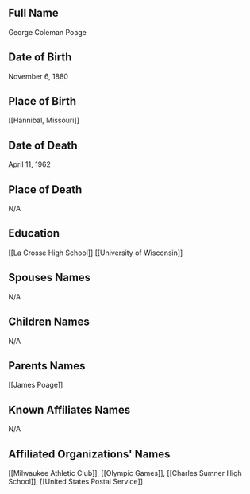 ## Full Name
George Coleman Poage

## Date of Birth
November 6, 1880

## Place of Birth
[[Hannibal, Missouri]]

## Date of Death
April 11, 1962

## Place of Death
N/A

## Education
[[La Crosse High School]]
[[University of Wisconsin]]

## Spouses Names
N/A

## Children Names
N/A

## Parents Names
[[James Poage]]

## Known Affiliates Names
N/A

## Affiliated Organizations' Names
[[Milwaukee Athletic Club]], [[Olympic Games]], [[Charles Sumner High School]], [[United States Postal Service]]

